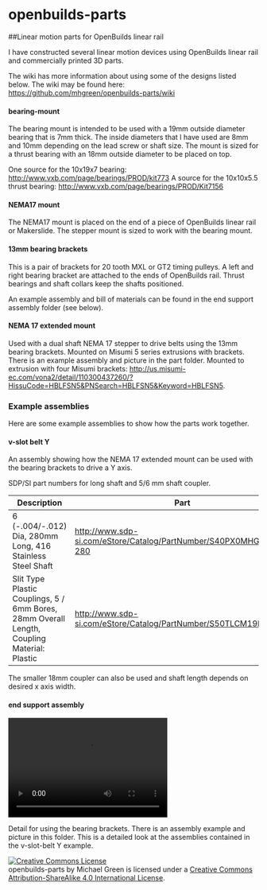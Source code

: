 openbuilds-parts
================

##Linear motion parts for OpenBuilds linear rail

I have constructed several linear motion devices using OpenBuilds linear rail and commercially printed 3D parts.

The wiki has more information about using some of the designs listed below. The wiki may be found here: https://github.com/mhgreen/openbuilds-parts/wiki

#### bearing-mount

The bearing mount is intended to be used with a 19mm outside diameter bearing that is 7mm thick. The inside diameters that I have used are 8mm and 10mm depending on the lead screw or shaft size. The mount is sized for a thrust bearing with an 18mm outside diameter to be placed on top.

One source for the 10x19x7 bearing: http://www.vxb.com/page/bearings/PROD/kit773
A source for the 10x10x5.5 thrust bearing: http://www.vxb.com/page/bearings/PROD/Kit7156

#### NEMA17 mount

The NEMA17 mount is placed on the end of a piece of OpenBuilds linear rail or Makerslide. The stepper mount is sized to work with the bearing mount.

#### 13mm bearing brackets

This is a pair of brackets for 20 tooth MXL or GT2 timing pulleys. A left and right bearing bracket are attached to the ends of OpenBuilds rail. Thrust bearings and shaft collars keep the shafts positioned.

An example assembly and bill of materials can be found in the end support assembly folder (see below).

#### NEMA 17 extended mount

Used with a dual shaft NEMA 17 stepper to drive belts using the 13mm bearing brackets. Mounted on Misumi 5 series extrusions with brackets. There is an example assembly and picture in the part folder. Mounted to extrusion with four Misumi brackets: http://us.misumi-ec.com/vona2/detail/110300437260/?HissuCode=HBLFSN5&PNSearch=HBLFSN5&Keyword=HBLFSN5.

### Example assemblies

Here are some example assemblies to show how the parts work together.

#### v-slot belt Y

An assembly showing how the NEMA 17 extended mount can be used with the bearing brackets to drive a Y axis.

SDP/SI part numbers for long shaft and 5/6 mm shaft coupler.

Description | Part
----------------------------------------------------------------------------------------- | ------------------------------
6 (-.004/-.012) Dia, 280mm Long, 416 Stainless Steel Shaft | http://www.sdp-si.com/eStore/Catalog/PartNumber/S40PX0MHG6M-280
Slit Type Plastic Couplings, 5 / 6mm Bores, 28mm Overall Length, Coupling Material: Plastic | http://www.sdp-si.com/eStore/Catalog/PartNumber/S50TLCM19H05H06

The smaller 18mm coupler can also be used and shaft length depends on desired x axis width.

#### end support assembly

<video src="https://github.com/mhgreen/openbuilds-parts/blob/master/example%20assemblies/end%20support%20assembly/end-support-assembly.mp4" width="320" height="200" controls preload></video>

Detail for using the bearing brackets. There is an assembly example and picture in this folder. This is a detailed look at the assemblies contained in the v-slot-belt Y example.

<a rel="license" href="http://creativecommons.org/licenses/by-sa/4.0/"><img alt="Creative Commons License" style="border-width:0" src="https://i.creativecommons.org/l/by-sa/4.0/88x31.png" /></a><br /><span xmlns:dct="http://purl.org/dc/terms/" property="dct:title">openbuilds-parts</span> by <span xmlns:cc="http://creativecommons.org/ns#" property="cc:attributionName">Michael Green</span> is licensed under a <a rel="license" href="http://creativecommons.org/licenses/by-sa/4.0/">Creative Commons Attribution-ShareAlike 4.0 International License</a>.
